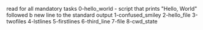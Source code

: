 read for all mandatory tasks
0-hello_world - script that prints "Hello, World" followed b new line to the standard output
1-confused_smiley
2-hello_file
3-twofiles
4-lstlines
5-firstlines
6-third_line
7-file
8-cwd_state
